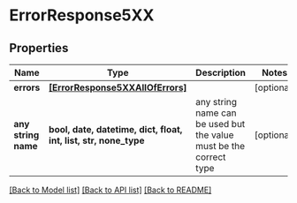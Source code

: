 # ErrorResponse5XX


## Properties
Name | Type | Description | Notes
------------ | ------------- | ------------- | -------------
**errors** | [**[ErrorResponse5XXAllOfErrors]**](ErrorResponse5XXAllOfErrors.md) |  | [optional] 
**any string name** | **bool, date, datetime, dict, float, int, list, str, none_type** | any string name can be used but the value must be the correct type | [optional]

[[Back to Model list]](../README.md#documentation-for-models) [[Back to API list]](../README.md#documentation-for-api-endpoints) [[Back to README]](../README.md)


